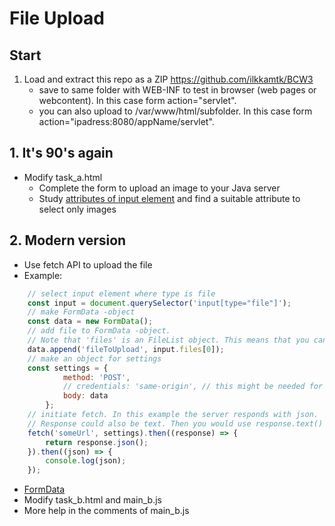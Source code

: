 # File Upload

## Start
1. Load and extract this repo as a ZIP https://github.com/ilkkamtk/BCW3
   * save to same folder with WEB-INF to test in browser (web pages or webcontent). In this case form action="servlet".
   * you can also upload to /var/www/html/subfolder. In this case form action="ipadress:8080/appName/servlet".

## 1. It's 90's again

* Modify task_a.html
  * Complete the form to upload an image to your Java server
  * Study [attributes of input element](https://www.w3schools.com/tags/tag_input.asp) and find a suitable attribute to select only images 


## 2. Modern version

* Use fetch API to upload the file
* Example:
```javascript
    // select input element where type is file
    const input = document.querySelector('input[type="file"]');
    // make FormData -object
    const data = new FormData();
    // add file to FormData -object.
    // Note that 'files' is an FileList object. This means that you can upload multiple files. 
    data.append('fileToUpload', input.files[0]);
    // make an object for settings
    const settings = {
            method: 'POST',
            // credentials: 'same-origin', // this might be needed for some servers
            body: data
        };
    // initiate fetch. In this example the server responds with json.
    // Response could also be text. Then you would use response.text()
    fetch('someUrl', settings).then((response) => {
        return response.json();
    }).then((json) => {
        console.log(json);
    });
```
* [FormData](https://developer.mozilla.org/en-US/docs/Web/API/FormData)
* Modify task_b.html and main_b.js
* More help in the comments of main_b.js
